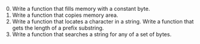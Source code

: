 0. Write a function that fills memory with a constant byte.
1. Write a function that copies memory area.
2. Write a function that locates a character in a string.
Write a function that gets the length of a prefix substring.
4. Write a function that searches a string for any of a set of bytes.
